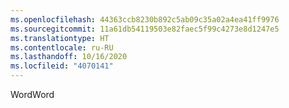```yaml
---
ms.openlocfilehash: 44363ccb8230b892c5ab09c35a02a4ea41ff9976
ms.sourcegitcommit: 11a61db54119503e82faec5f99c4273e8d1247e5
ms.translationtype: HT
ms.contentlocale: ru-RU
ms.lasthandoff: 10/16/2020
ms.locfileid: "4070141"
---
```

<span data-ttu-id="3ee58-101">Word</span><span class="sxs-lookup"><span data-stu-id="3ee58-101">Word</span></span>